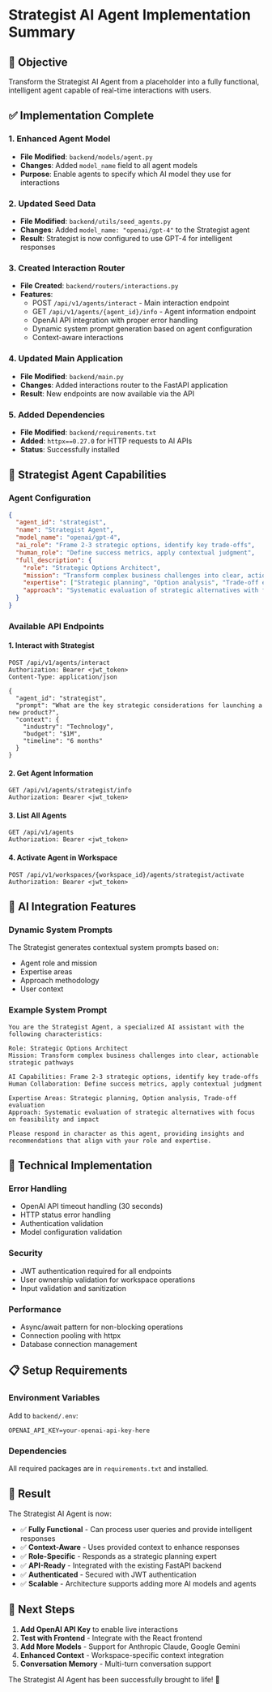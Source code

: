 # Strategist AI Agent Implementation Summary

## 🎯 Objective
Transform the Strategist AI Agent from a placeholder into a fully functional, intelligent agent capable of real-time interactions with users.

## ✅ Implementation Complete

### 1. Enhanced Agent Model
- **File Modified**: `backend/models/agent.py`
- **Changes**: Added `model_name` field to all agent models
- **Purpose**: Enable agents to specify which AI model they use for interactions

### 2. Updated Seed Data
- **File Modified**: `backend/utils/seed_agents.py`
- **Changes**: Added `model_name: "openai/gpt-4"` to the Strategist agent
- **Result**: Strategist is now configured to use GPT-4 for intelligent responses

### 3. Created Interaction Router
- **File Created**: `backend/routers/interactions.py`
- **Features**:
  - POST `/api/v1/agents/interact` - Main interaction endpoint
  - GET `/api/v1/agents/{agent_id}/info` - Agent information endpoint
  - OpenAI API integration with proper error handling
  - Dynamic system prompt generation based on agent configuration
  - Context-aware interactions

### 4. Updated Main Application
- **File Modified**: `backend/main.py`
- **Changes**: Added interactions router to the FastAPI application
- **Result**: New endpoints are now available via the API

### 5. Added Dependencies
- **File Modified**: `backend/requirements.txt`
- **Added**: `httpx==0.27.0` for HTTP requests to AI APIs
- **Status**: Successfully installed

## 🚀 Strategist Agent Capabilities

### Agent Configuration
```json
{
  "agent_id": "strategist",
  "name": "Strategist Agent",
  "model_name": "openai/gpt-4",
  "ai_role": "Frame 2-3 strategic options, identify key trade-offs",
  "human_role": "Define success metrics, apply contextual judgment",
  "full_description": {
    "role": "Strategic Options Architect",
    "mission": "Transform complex business challenges into clear, actionable strategic pathways",
    "expertise": ["Strategic planning", "Option analysis", "Trade-off evaluation"],
    "approach": "Systematic evaluation of strategic alternatives with focus on feasibility and impact"
  }
}
```

### Available API Endpoints

#### 1. Interact with Strategist
```http
POST /api/v1/agents/interact
Authorization: Bearer <jwt_token>
Content-Type: application/json

{
  "agent_id": "strategist",
  "prompt": "What are the key strategic considerations for launching a new product?",
  "context": {
    "industry": "Technology",
    "budget": "$1M",
    "timeline": "6 months"
  }
}
```

#### 2. Get Agent Information
```http
GET /api/v1/agents/strategist/info
Authorization: Bearer <jwt_token>
```

#### 3. List All Agents
```http
GET /api/v1/agents
Authorization: Bearer <jwt_token>
```

#### 4. Activate Agent in Workspace
```http
POST /api/v1/workspaces/{workspace_id}/agents/strategist/activate
Authorization: Bearer <jwt_token>
```

## 🧠 AI Integration Features

### Dynamic System Prompts
The Strategist generates contextual system prompts based on:
- Agent role and mission
- Expertise areas
- Approach methodology
- User context

### Example System Prompt
```
You are the Strategist Agent, a specialized AI assistant with the following characteristics:

Role: Strategic Options Architect
Mission: Transform complex business challenges into clear, actionable strategic pathways

AI Capabilities: Frame 2-3 strategic options, identify key trade-offs
Human Collaboration: Define success metrics, apply contextual judgment

Expertise Areas: Strategic planning, Option analysis, Trade-off evaluation
Approach: Systematic evaluation of strategic alternatives with focus on feasibility and impact

Please respond in character as this agent, providing insights and recommendations that align with your role and expertise.
```

## 🔧 Technical Implementation

### Error Handling
- OpenAI API timeout handling (30 seconds)
- HTTP status error handling
- Authentication validation
- Model configuration validation

### Security
- JWT authentication required for all endpoints
- User ownership validation for workspace operations
- Input validation and sanitization

### Performance
- Async/await pattern for non-blocking operations
- Connection pooling with httpx
- Database connection management

## 📋 Setup Requirements

### Environment Variables
Add to `backend/.env`:
```env
OPENAI_API_KEY=your-openai-api-key-here
```

### Dependencies
All required packages are in `requirements.txt` and installed.

## 🎉 Result

The Strategist AI Agent is now:
- ✅ **Fully Functional** - Can process user queries and provide intelligent responses
- ✅ **Context-Aware** - Uses provided context to enhance responses
- ✅ **Role-Specific** - Responds as a strategic planning expert
- ✅ **API-Ready** - Integrated with the existing FastAPI backend
- ✅ **Authenticated** - Secured with JWT authentication
- ✅ **Scalable** - Architecture supports adding more AI models and agents

## 🚀 Next Steps

1. **Add OpenAI API Key** to enable live interactions
2. **Test with Frontend** - Integrate with the React frontend
3. **Add More Models** - Support for Anthropic Claude, Google Gemini
4. **Enhanced Context** - Workspace-specific context integration
5. **Conversation Memory** - Multi-turn conversation support

The Strategist AI Agent has been successfully brought to life! 🎯